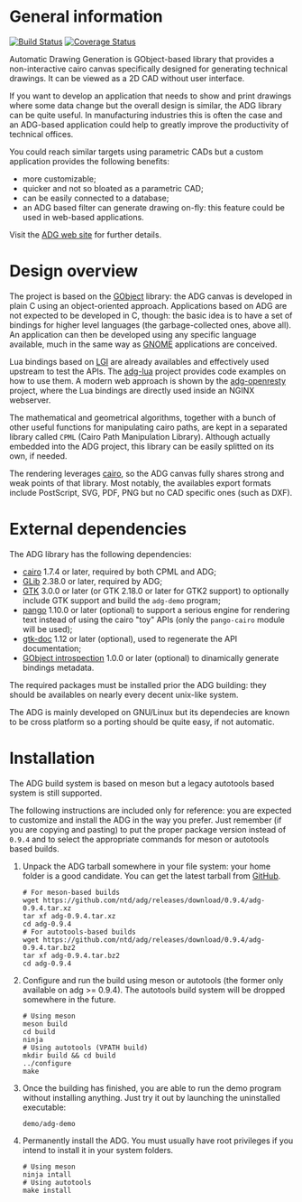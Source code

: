 General information
===================
[![Build Status](https://travis-ci.org/ntd/adg.svg?branch=master)](https://travis-ci.org/ntd/adg)
[![Coverage Status](https://coveralls.io/repos/ntd/adg/badge.svg?branch=master)](https://coveralls.io/r/ntd/adg?branch=master)

Automatic Drawing Generation is GObject-based library that provides
a non-interactive cairo canvas specifically designed for generating
technical drawings. It can be viewed as a 2D CAD without user
interface.

If you want to develop an application that needs to show and print
drawings where some data change but the overall design is similar,
the ADG library can be quite useful. In manufacturing industries
this is often the case and an ADG-based application could help to
greatly improve the productivity of technical offices.

You could reach similar targets using parametric CADs but a custom
application provides the following benefits:

 * more customizable;
 * quicker and not so bloated as a parametric CAD;
 * can be easily connected to a database;
 * an ADG based filter can generate drawing on-fly: this feature
   could be used in web-based applications.

Visit the [ADG web site](https://adg.entidi.com/) for further
details.


Design overview
===============

The project is based on the [GObject](https://www.gtk.org/) library:
the ADG canvas is developed in plain C using an object-oriented
approach. Applications based on ADG are not expected to be
developed in C, though: the basic idea is to have a set of bindings
for higher level languages (the garbage-collected ones, above all).
An application can then be developed using any specific language
available, much in the same way as [GNOME](https://www.gnome.org/)
applications are conceived.

Lua bindings based on [LGI](https://github.com/lgi-devs/lgi) are
already availables and effectively used upstream to test the APIs.
The [adg-lua](https://github.com/ntd/adg-lua) project provides code
examples on how to use them. A modern web approach is shown by the
[adg-openresty](https://github.com/ntd/adg-openresty) project, where
the Lua bindings are directly used inside an NGINX webserver.

The mathematical and geometrical algorithms, together with a bunch
of other useful functions for manipulating cairo paths, are kept
in a separated library called `CPML` (Cairo Path Manipulation Library).
Although actually embedded into the ADG project, this library can be
easily splitted on its own, if needed.

The rendering leverages [cairo](https://www.cairographics.org/), so
the ADG canvas fully shares strong and weak points of that library.
Most notably, the availables export formats include PostScript, SVG,
PDF, PNG but no CAD specific ones (such as DXF).


External dependencies
=====================

The ADG library has the following dependencies:

 * [cairo](https://www.cairographics.org/) 1.7.4 or later, required
   by both CPML and ADG;
 * [GLib](https://www.gtk.org/) 2.38.0 or later, required by ADG;
 * [GTK](https://www.gtk.org/) 3.0.0 or later (or GTK 2.18.0 or
   later for GTK2 support) to optionally include GTK support and build
   the `adg-demo` program;
 * [pango](https://pango.gnome.org/) 1.10.0 or later (optional) to
   support a serious engine for rendering text instead of using the
   cairo "toy" APIs (only the `pango-cairo` module will be used);
 * [gtk-doc](https://wiki.gnome.org/DocumentationProject/GtkDoc) 1.12
   or later (optional), used to regenerate the API documentation;
 * [GObject introspection](https://gi.readthedocs.io/) 1.0.0 or later
   (optional) to dinamically generate bindings metadata.

The required packages must be installed prior the ADG building:
they should be availables on nearly every decent unix-like system.

The ADG is mainly developed on GNU/Linux but its dependecies are
known to be cross platform so a porting should be quite easy, if
not automatic.


Installation
============

The ADG build system is based on meson but a legacy autotools based
system is still supported.

The following instructions are included only for reference: you are
expected to customize and install the ADG in the way you prefer.
Just remember (if you are copying and pasting) to put the proper
package version instead of `0.9.4` and to select the appropriate
commands for meson or autotools based builds.

1. Unpack the ADG tarball somewhere in your file system: your home
   folder is a good candidate. You can get the latest tarball from
   [GitHub](https://github.com/ntd/adg/releases).
    ```
    # For meson-based builds
    wget https://github.com/ntd/adg/releases/download/0.9.4/adg-0.9.4.tar.xz
    tar xf adg-0.9.4.tar.xz
    cd adg-0.9.4
    # For autotools-based builds
    wget https://github.com/ntd/adg/releases/download/0.9.4/adg-0.9.4.tar.bz2
    tar xf adg-0.9.4.tar.bz2
    cd adg-0.9.4
    ```
2. Configure and run the build using meson or autotools (the former
   only available on adg >= 0.9.4). The autotools build system will
   be dropped somewhere in the future.
    ```
    # Using meson
    meson build
    cd build
    ninja
    # Using autotools (VPATH build)
    mkdir build && cd build
    ../configure
    make
    ```
3. Once the building has finished, you are able to run the demo
   program without installing anything. Just try it out by
   launching the uninstalled executable:
    ```
    demo/adg-demo
    ```
4. Permanently install the ADG. You must usually have root privileges
   if you intend to install it in your system folders.
    ```
    # Using meson
    ninja intall
    # Using autotools
    make install
    ```
